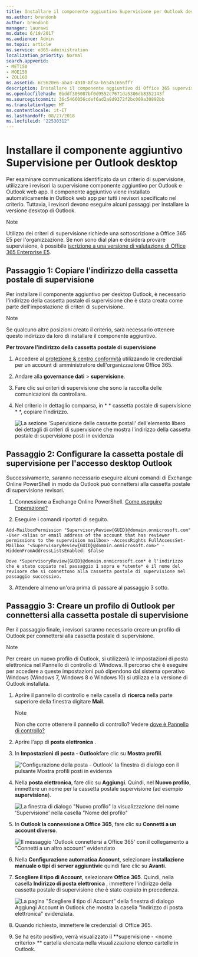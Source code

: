 ```yaml
---
title: Installare il componente aggiuntivo Supervisione per Outlook desktop
ms.author: brendonb
author: brendonb
manager: laurawi
ms.date: 6/19/2017
ms.audience: Admin
ms.topic: article
ms.service: o365-administration
localization_priority: Normal
search.appverid:
- MET150
- MOE150
- ZOL160
ms.assetid: 6c5620e6-aba3-4910-8f3a-b55451656ff7
description: Installare il componente aggiuntivo di Office 365 supervisione per la versione desktop di Outlook
ms.openlocfilehash: 0bddf305087bf0d9552c7671da5306db8352143f
ms.sourcegitcommit: 36c5466056cdef6ad2a8d9372f2bc009a30892bb
ms.translationtype: MT
ms.contentlocale: it-IT
ms.lasthandoff: 08/27/2018
ms.locfileid: "22530312"
---
```

# <a name="install-the-supervision-add-in-for-outlook-desktop"></a>Installare il componente aggiuntivo Supervisione per Outlook desktop

Per esaminare communications identificato da un criterio di supervisione, utilizzare i revisori la supervisione componente aggiuntivo per Outlook e Outlook web app. Il componente aggiuntivo viene installato automaticamente in Outlook web app per tutti i revisori specificato nel criterio. Tuttavia, i revisori devono eseguire alcuni passaggi per installare la versione desktop di Outlook.
  
> [!NOTE]
> Utilizzo dei criteri di supervisione richiede una sottoscrizione a Office 365 E5 per l'organizzazione. Se non sono dial plan e desidera provare supervisione, è possibile [iscrizione a una versione di valutazione di Office 365 Enterprise E5](https://go.microsoft.com/fwlink/p/?LinkID=698279). 
  
## <a name="step-1-copy-the-address-for-the-supervision-mailbox"></a>Passaggio 1: Copiare l'indirizzo della cassetta postale di supervisione

Per installare il componente aggiuntivo per desktop Outlook, è necessario l'indirizzo della cassetta postale di supervisione che è stata creata come parte dell'impostazione di criteri di supervisione. 
  
> [!NOTE]
> Se qualcuno altre posizioni creato il criterio, sarà necessario ottenere questo indirizzo da loro di installare il componente aggiuntivo. 
  
 **Per trovare l'indirizzo della cassetta postale di supervisione**
  
1. Accedere al [protezione &amp; centro conformità](https://protection.office.com) utilizzando le credenziali per un account di amministratore dell'organizzazione Office 365. 
    
2. Andare alla **governance dati** \> **supervisione**.
    
3. Fare clic sui criteri di supervisione che sono la raccolta delle comunicazioni da controllare.
    
4. Nel criterio in dettaglio comparsa, in * * cassetta postale di supervisione * *, copiare l'indirizzo. 
    
    ![La sezione 'Supervisione delle cassette postali' dell'elemento libero dei dettagli di criteri di supervisione che mostra l'indirizzo della cassetta postale di supervisione posti in evidenza](media/71779d0e-4f01-4dd3-8234-5f9c30eeb067.jpg)
  
## <a name="step-2-configure-the-supervision-mailbox-for-outlook-desktop-access"></a>Passaggio 2: Configurare la cassetta postale di supervisione per l'accesso desktop Outlook

Successivamente, saranno necessario eseguire alcuni comandi di Exchange Online PowerShell in modo da Outlook può connettersi alla cassetta postale di supervisione revisori.
  
1. Connessione a Exchange Online PowerShell. [Come eseguire l'operazione?](https://docs.microsoft.com/powershell/exchange/exchange-online/connect-to-exchange-online-powershell/connect-to-exchange-online-powershell)
    
2. Eseguire i comandi riportati di seguito.
    
  ```
  Add-MailboxPermission "SupervisoryReview{GUID}@domain.onmicrosoft.com" -User <alias or email address of the account that has reviewer permissions to the supervision mailbox> -AccessRights FullAccessSet-Mailbox "<SupervisoryReview{GUID}@domain.onmicrosoft.com>" -HiddenFromAddressListsEnabled: $false
  ```

    Dove *SupervisoryReview{GUID}@domain.onmicrosoft.com* è l'indirizzo che è stato copiato nel passaggio 1 sopra e *utente* è il nome del revisore che si connettono alla cassetta postale di supervisione nel passaggio successivo. 
    
3. Attendere almeno un'ora prima di passare al passaggio 3 sotto.
    
## <a name="step-3-create-an-outlook-profile-to-connect-to-the-supervision-mailbox"></a>Passaggio 3: Creare un profilo di Outlook per connettersi alla cassetta postale di supervisione

Per il passaggio finale, i revisori saranno necessario creare un profilo di Outlook per connettersi alla cassetta postale di supervisione. 
  
> [!NOTE]
> Per creare un nuovo profilo di Outlook, si utilizzerà le impostazioni di posta elettronica nel Pannello di controllo di Windows. Il percorso che è eseguire per accedere a queste impostazioni può dipendono dal sistema operativo Windows (Windows 7, Windows 8 o Windows 10) si utilizza e la versione di Outlook installata. 
  
1. Aprire il pannello di controllo e nella casella di **ricerca** nella parte superiore della finestra digitare **Mail**. 
    
    > [!NOTE]
    > Non che come ottenere il pannello di controllo? Vedere [dove è Pannello di controllo?](https://support.microsoft.com/help/13764/windows-where-is-control-panel)
  
2. Aprire l'app di **posta elettronica** . 
    
3. In **Impostazioni di posta - Outlook**fare clic su **Mostra profili**.
    
    !['Configurazione della posta - Outlook' la finestra di dialogo con il pulsante Mostra profili posti in evidenza](media/28b5dae9-d10c-4f2b-926a-294c857d555c.jpg)
  
4. Nella **posta elettronica**, fare clic su **Aggiungi**. Quindi, nel **Nuovo profilo**, immettere un nome per la cassetta postale supervisione (ad esempio **supervisione**).
    
    ![La finestra di dialogo "Nuovo profilo" la visualizzazione del nome 'Supervisione' nella casella "Nome del profilo"](media/d02ae181-b541-4ec6-8f51-698f30033204.jpg)
  
5. In **Outlook la connessione a Office 365**, fare clic su **Connetti a un account diverso**.
    
    ![Il messaggio 'Outlook connettersi a Office 365' con il collegamento a "Connetti a un altro account" evidenziato](media/fac49ff8-a7f0-4e82-a271-9ec045a95de1.jpg)
  
6. Nella **Configurazione automatica Account**, selezionare **installazione manuale o tipi di server aggiuntivi**e quindi fare clic su **Avanti**.
    
7. **Scegliere il tipo di Account**, selezionare **Office 365**. Quindi, nella casella **Indirizzo di posta elettronica** , immettere l'indirizzo della cassetta postale di supervisione che è stato copiato in precedenza. 
    
    ![La pagina "Scegliere il tipo di Account" della finestra di dialogo Aggiungi Account in Outlook che mostra la casella "Indirizzo di posta elettronica" evidenziata.](media/4f601236-9f69-4cf6-a58c-0b91204aa8cb.jpg)
  
8. Quando richiesto, immettere le credenziali di Office 365.
    
9. Se ha esito positivo, verrà visualizzato il **supervisione - \<nome criterio\> ** cartella elencata nella visualizzazione elenco cartelle in Outlook. 
    

